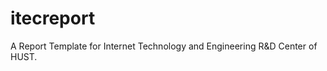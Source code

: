 itecreport
==========

A Report Template for Internet Technology and Engineering R&D Center of HUST.